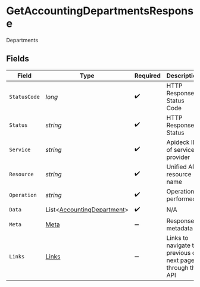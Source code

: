 # GetAccountingDepartmentsResponse

Departments


## Fields

| Field                                                                         | Type                                                                          | Required                                                                      | Description                                                                   | Example                                                                       |
| ----------------------------------------------------------------------------- | ----------------------------------------------------------------------------- | ----------------------------------------------------------------------------- | ----------------------------------------------------------------------------- | ----------------------------------------------------------------------------- |
| `StatusCode`                                                                  | *long*                                                                        | :heavy_check_mark:                                                            | HTTP Response Status Code                                                     | 200                                                                           |
| `Status`                                                                      | *string*                                                                      | :heavy_check_mark:                                                            | HTTP Response Status                                                          | OK                                                                            |
| `Service`                                                                     | *string*                                                                      | :heavy_check_mark:                                                            | Apideck ID of service provider                                                | xero                                                                          |
| `Resource`                                                                    | *string*                                                                      | :heavy_check_mark:                                                            | Unified API resource name                                                     | subsidiaries                                                                  |
| `Operation`                                                                   | *string*                                                                      | :heavy_check_mark:                                                            | Operation performed                                                           | all                                                                           |
| `Data`                                                                        | List<[AccountingDepartment](../../Models/Components/AccountingDepartment.md)> | :heavy_check_mark:                                                            | N/A                                                                           |                                                                               |
| `Meta`                                                                        | [Meta](../../Models/Components/Meta.md)                                       | :heavy_minus_sign:                                                            | Response metadata                                                             |                                                                               |
| `Links`                                                                       | [Links](../../Models/Components/Links.md)                                     | :heavy_minus_sign:                                                            | Links to navigate to previous or next pages through the API                   |                                                                               |